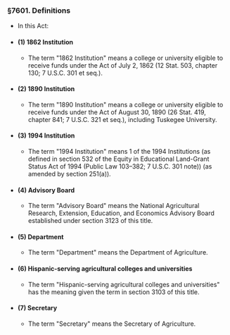### §7601. Definitions
* In this Act:

* #### (1) 1862 Institution
  * The term "1862 Institution" means a college or university eligible to receive funds under the Act of July 2, 1862 (12 Stat. 503, chapter 130; 7 U.S.C. 301 et seq.).

* #### (2) 1890 Institution
  * The term "1890 Institution" means a college or university eligible to receive funds under the Act of August 30, 1890 (26 Stat. 419, chapter 841; 7 U.S.C. 321 et seq.), including Tuskegee University.

* #### (3) 1994 Institution
  * The term "1994 Institution" means 1 of the 1994 Institutions (as defined in section 532 of the Equity in Educational Land-Grant Status Act of 1994 (Public Law 103–382; 7 U.S.C. 301 note)) (as amended by section 251(a)).

* #### (4) Advisory Board
  * The term "Advisory Board" means the National Agricultural Research, Extension, Education, and Economics Advisory Board established under section 3123 of this title.

* #### (5) Department
  * The term "Department" means the Department of Agriculture.

* #### (6) Hispanic-serving agricultural colleges and universities
  * The term "Hispanic-serving agricultural colleges and universities" has the meaning given the term in section 3103 of this title.

* #### (7) Secretary
  * The term "Secretary" means the Secretary of Agriculture.
